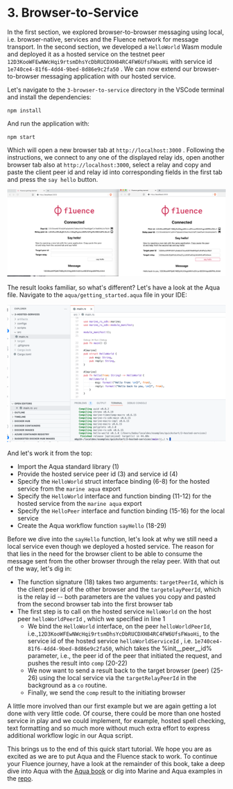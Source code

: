 # 3. Browser-to-Service

In the first section, we explored browser-to-browser messaging using local, i.e. browser-native, services and the Fluence network for message transport. In the second section, we developed a `HelloWorld` Wasm module and deployed it as a hosted service on the testnet peer `12D3KooWFEwNWcHqi9rtsmDhsYcDbRUCDXH84RC4FW6UfsFWaoHi` with service id `1e740ce4-81f6-4dd4-9bed-8d86e9c2fa50` . We can now extend our browser-to-browser messaging application with our hosted service.

Let's navigate to the `3-browser-to-service` directory in the VSCode terminal and install the dependencies:

```text
npm install
```

And run the application with:

```text
npm start
```

Which will open a new browser tab at `http://localhost:3000` . Following the instructions, we connect to any one of the displayed relay ids, open another browser tab also at `http://localhost:3000`, select a relay and copy and paste the client peer id and relay id into corresponding fields in the first tab and press the `say hello` button.

![Browser To Service Implementation](../.gitbook/assets/image%20%2838%29%20%282%29.png)

The result looks familiar, so what's different? Let's have a look at the Aqua file. Navigate to the `aqua/getting_started.aqua` file in your IDE:

![getting-started.aqua](../.gitbook/assets/image%20%2847%29.png)

And let's work it from the top:

* Import the Aqua standard library \(1\)
* Provide the hosted service peer id \(3\) and service id \(4\)
* Specify the `HelloWorld` struct interface binding \(6-8\) for the hosted service from the `marine aqua` export
* Specify the `HelloWorld` interface and function binding \(11-12\) for the hosted service from the `marine aqua` export
* Specify the `HelloPeer` interface and function binding \(15-16\) for the local service
* Create the Aqua workflow function `sayHello`  \(18-29\)

Before we dive into the `sayHello` function, let's look at why we still need a local service even though we deployed a hosted service. The reason for that lies in the need for the browser client to be able to consume the message sent from the other browser through the relay peer. With that out of the way, let's dig in:

* The function signature \(18\) takes two arguments: `targetPeerId`, which is the client peer id of the other browser and  the `targetelayPeerId`, which is the relay id -- both parameters are the values  you copy and pasted from the second browser tab into the first browser tab
* The first step is to call on the hosted service `HelloWorld` on the host peer `helloWorldPeerId` , which we specified in line 1
  * We bind the `HelloWorld` interface, on the  peer `helloWorldPeerId`, i.e.,`12D3KooWFEwNWcHqi9rtsmDhsYcDbRUCDXH84RC4FW6UfsFWaoHi`, to the  service id of the hosted service `helloWorldServiceId` , i.e. `1e740ce4-81f6-4dd4-9bed-8d86e9c2fa50`, which takes the %init\_\_peer\_\_id%  parameter, i.e., the peer id of the peer that initiated the request, and pushes the result into `comp`  \(20-22\)
  * We now want to send a result back to the target browser \(peer\) \(25-26\) using the local service via the `targetRelayPeerId` in the background as a `co` routine.
  * Finally, we send the `comp` result to the initiating browser

A little more involved than our first example but we are again getting a lot done with very little code. Of course, there could be more than one hosted service in play and we could implement, for example, hosted spell checking, text formatting and so much more without much extra effort to express additional workflow logic in our Aqua script.

This brings us to the end of this quick start tutorial. We hope you are as excited as we are to put Aqua and the Fluence stack to work. To continue your Fluence journey, have a look at the remainder of this book, take a deep dive into Aqua with the [Aqua book](https://doc.fluence.dev/aqua-book/) or dig into Marine and Aqua examples in the [repo](https://github.com/fluencelabs/examples).


